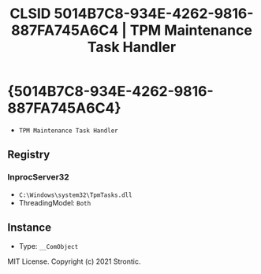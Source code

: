 ﻿---
title: "CLSID 5014B7C8-934E-4262-9816-887FA745A6C4 | TPM Maintenance Task Handler"
excerpt: What is COM-Object CLSID 5014B7C8-934E-4262-9816-887FA745A6C4?
---

# {5014B7C8-934E-4262-9816-887FA745A6C4}

* `TPM Maintenance Task Handler`

## Registry


### InprocServer32

* `C:\Windows\system32\TpmTasks.dll`
* ThreadingModel: `Both`

## Instance

* Type: `__ComObject`

MIT License. Copyright (c) 2021 Strontic.


